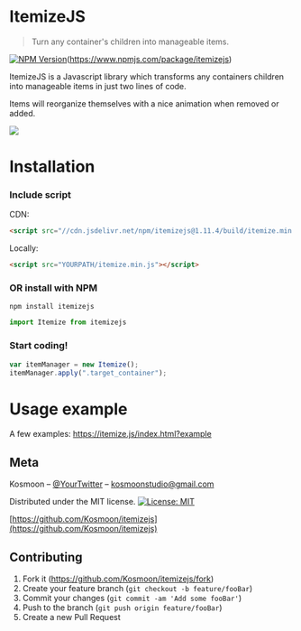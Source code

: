 # ItemizeJS
> Turn any container's children into manageable items.

[![NPM Version][npm-image]][npm-url](https://www.npmjs.com/package/itemizejs)

ItemizeJS is a Javascript library which transforms any containers children into manageable items in just two lines of code.

Items will reorganize themselves with a nice animation when removed or added.

![](header.png)

# Installation

### Include script
CDN:
```html
<script src="//cdn.jsdelivr.net/npm/itemizejs@1.11.4/build/itemize.min.js"></script>
```
Locally:
```html
<script src="YOURPATH/itemize.min.js"></script>
```
### OR install with NPM
```
npm install itemizejs
```
```javascript
import Itemize from itemizejs
```

### Start coding!
```javascript
var itemManager = new Itemize();
itemManager.apply(".target_container");
```

# Usage example

A few examples: https://itemize.js/index.html?example


## Meta

Kosmoon – [@YourTwitter](https://twitter.com/kosmoon) – kosmoonstudio@gmail.com


Distributed under the MIT license. [![License: MIT](https://img.shields.io/badge/License-MIT-yellow.svg)](https://opensource.org/licenses/MIT)

[https://github.com/Kosmoon/itemizejs](https://github.com/Kosmoon/itemizejs)

## Contributing

1. Fork it (<https://github.com/Kosmoon/itemizejs/fork>)
2. Create your feature branch (`git checkout -b feature/fooBar`)
3. Commit your changes (`git commit -am 'Add some fooBar'`)
4. Push to the branch (`git push origin feature/fooBar`)
5. Create a new Pull Request

<!-- Markdown link & img dfn's -->
[npm-image]: https://img.shields.io/npm/v/datadog-metrics.svg?style=flat-square
[npm-url]: https://npmjs.org/package/datadog-metrics
[npm-downloads]: https://img.shields.io/npm/dm/datadog-metrics.svg?style=flat-square
[travis-image]: https://img.shields.io/travis/dbader/node-datadog-metrics/master.svg?style=flat-square
[travis-url]: https://travis-ci.org/dbader/node-datadog-metrics

[wiki]: https://github.com/yourname/yourproject/wiki

